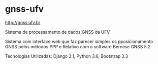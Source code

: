 # gnss-ufv
http://gnss.ufv.br

Sistema de processamento de dados GNSS da UFV

Sistema com interface web que faz parecer simples os pposicionamento GNSS pelos métodos PPP e Relativo com o software Bernese GNSS 5.2.

Tecnologias Utilizadas: Django 2.1, Python 3.6, Bootstrap 3.3
